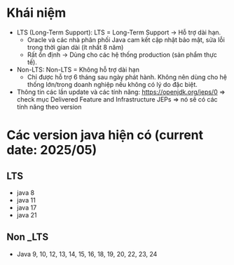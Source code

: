 # Khái niệm
- LTS (Long-Term Support): LTS = Long-Term Support → Hỗ trợ dài hạn.
  + Oracle và các nhà phân phối Java cam kết cập nhật bảo mật, sửa lỗi trong thời gian dài (ít nhất 8 năm)
  + Rất ổn định → Dùng cho các hệ thống production (sản phẩm thực tế).
- Non-LTS: Non-LTS = Không hỗ trợ dài hạn
  + Chỉ được hỗ trợ 6 tháng sau ngày phát hành. Không nên dùng cho hệ thống lớn/trong doanh nghiệp nếu không có lý do đặc biệt.
- Thông tin các lần update và các tính năng: https://openjdk.org/jeps/0 => check mục Delivered Feature and Infrastructure JEPs => nó sẽ có các tính năng theo version
# Các version java hiện có (current date: 2025/05)
## LTS
- java 8
- java 11
- java 17
- java 21

## Non _LTS
- Java 9, 10, 12, 13, 14, 15, 16, 18, 19, 20, 22, 23, 24

